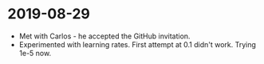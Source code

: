 # 2019-08-29

- Met with Carlos - he accepted the GitHub invitation.
- Experimented with learning rates. First attempt at 0.1 didn't work. Trying 1e-5 now.


